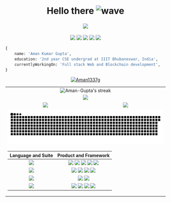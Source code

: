 
<h1 align="center">
  Hello there
  <img alt="wave" src="https://emojis.slackmojis.com/emojis/images/1613285697/12806/meow_attention.png?1613285697" width="36">
</h1>
<h3 align="center"><img src="https://readme-typing-svg.herokuapp.com?center=true&vCenter=true&lines=Blockchain+%26+Web+Developer+"></h3>

<!--social-->
<!-- ## 🙋‍ Connect with me: -->

<p align="center">
<!-- <a href="https://github.com/Aman1337g"><img src = "https://badges.pufler.dev/visits/Aman1337g/Aman1337g" height = 30px> --><img src = "https://visits.roshan.cyou/Aman1337g" height = 30px></a> <a href="https://twitter.com/Aman1337g"><img src = "https://img.shields.io/badge/Twitter-Page?style=flat&logo=twitter&logoColor=white&color=1CA2F1" height = 30px></a> <a href="https://www.linkedin.com/in/aman-gupta-b03906227/"><img src = "https://img.shields.io/badge/LinkedIn-Page?style=flat&logo=linkedin&logoColor=white&color=0E76A8" height = 30px></a> <a href="https://discordapp.com/users/921998155476774922"><img src = "https://img.shields.io/badge/Discord-Page?style=flat&logo=discord&logoColor=white&color=4169E1" height = 30px></a> <a href="https://www.instagram.com/aman_65144/"><img src = "https://img.shields.io/badge/Instagram-Page?style=flat&logo=instagram&logoColor=white&color=DD2A7B" height = 30px></a> <!-- <a href="https://www.hackerrank.com/Aman1337g"><img src = "https://img.shields.io/badge/HackerRank-Page?style=flat&logo=hackerrank&logoColor=white&color=1ba94c" height = 30px></a> -->
</p>

```py
{
    name: 'Aman Kumar Gupta',
    education: '2nd year CSE undergrad at IIIT Bhubaneswar, India',
    currentlyWorkingOn: 'Full stack Web and Blockchain development',
}
```

<p align="center"> <a href="https://github.com/ryo-ma/github-profile-trophy"><img src="https://github-profile-trophy.vercel.app/?username=Aman1337g" alt="Aman1337g" /></a> </p>


<!-- GitHub Readme Streak Stats-->
<!-- ## 🔥 Streak stats -->
<table align="center">
  <tr>
    <td colspan="2" align="center"><img  alt="Aman-Gupta's streak" src="https://github-readme-streak-stats.herokuapp.com/?user=Aman1337g&show_icons=true&theme=dark&locale=en&layout=compact"/></td>
  </tr>
  <tr>
    <td colspan="2" align="center"><img src="https://github-readme-activity-graph.cyclic.app/graph?username=Aman1337g&theme=xcode"></td>
  </tr>
  <tr>
    <td align="center"><img src="https://github-readme-stats.vercel.app/api?username=Aman1337g&show_icons=true&theme=dark&locale=en&layout=compact"/></td>
    <td align="center"><img src="https://github-readme-stats.vercel.app/api/top-langs?username=Aman1337g&show_icons=true&theme=dark&locale=en&layout=compact"/></td>
  </tr>
  <tr>
    <td colspan="2" align="center"><img src="https://github.com/Aman1337g/Aman1337g/blob/output/github-contribution-grid-snake.svg"/></td>
  </tr>
  <tr>
    <td colspan="2" align="center"/>
    
| Language and Suite | Product and Framework |
| :---: | :---: |
| <img src = "https://img.shields.io/badge/Language-Page?style=flat&color=008bb9" height = 30px> | <img src = "https://img.icons8.com/color/60/000000/python--v1.png" height = 60px> <img src = "https://img.icons8.com/color/60/000000/javascript--v1.png" height = 60px> <img src = "https://img.icons8.com/color/60/000000/c-programming.png" height = 60px> <img src = "https://img.icons8.com/color/60/000000/c-plus-plus-logo.png" height = 60px> <img src = "https://img.icons8.com/color/60/000000/solidity.png" height = 60px> |
| <img src = "https://img.shields.io/badge/Web-Page?style=flat&color=008bb9" height = 30px> | <img src = "https://img.shields.io/badge/HTML-Page?style=flat&logo=html5&logoColor=white&color=e44d26" height = 30px> <img src = "https://img.shields.io/badge/CSS-Page?style=flat&logo=css3&logoColor=white&color=264de4" height = 30px>  <img src = "https://img.shields.io/badge/JavaScript-Page?style=flat&logo=javascript&logoColor=white&color=d19b07" height = 30px> <img src = "https://img.shields.io/badge/HUGO-Page?style=flat&logo=hugo&logoColor=white&color=e53a40" height = 30px >|
| <img src = "https://img.shields.io/badge/Cloud-Page?style=flat&color=008bb9" height = 30px> | <img src = "https://img.shields.io/badge/Heroku-Page?style=flat&logo=heroku&logoColor=white&color=6762a6" height = 30px> <img src="https://img.shields.io/badge/Vercel-Page?style=flat&logo=vercel&logoColor=white&color=56676e" height=30px> |
| <img src = "https://img.shields.io/badge/Utility-Page?style=flat&color=008bb9" height = 30px> |<img src = "https://img.shields.io/badge/Git-Page?style=flat&logo=git&logoColor=white&color=F1502F" height = 30px> <img src = "https://img.shields.io/badge/Github-Page?style=flat&logo=github&logoColor=white&color=8d028d" height = 30px> <img src = "https://img.shields.io/badge/VSCode-Page?style=flat&logo=visualstudiocode&logoColor=white&color=008bb9" height = 30px> <img src = "https://img.shields.io/badge/Replit-Page?style=flat&logo=replit&logoColor=white&color=56676e" height = 30px> |

</td>
</tr>
</table>

<!--Skills-->
<!-- ## 🚀 Languages and Tools: -->
<!-- <h3 align="left">Languages and Tools:</h3>
<p align="left"> <a href="https://www.gnu.org/software/bash/" target="_blank" rel="noreferrer"> <img src="https://www.vectorlogo.zone/logos/gnu_bash/gnu_bash-icon.svg" alt="bash" width="40" height="40"/> </a> <a href="https://www.cprogramming.com/" target="_blank" rel="noreferrer"> <img src="https://raw.githubusercontent.com/devicons/devicon/master/icons/c/c-original.svg" alt="c" width="40" height="40"/> </a> <a href="https://www.w3schools.com/cpp/" target="_blank" rel="noreferrer"> <img src="https://raw.githubusercontent.com/devicons/devicon/master/icons/cplusplus/cplusplus-original.svg" alt="cplusplus" width="40" height="40"/> </a> <a href="https://www.w3schools.com/css/" target="_blank" rel="noreferrer"> <img src="https://raw.githubusercontent.com/devicons/devicon/master/icons/css3/css3-original-wordmark.svg" alt="css3" width="40" height="40"/> </a> <a href="https://git-scm.com/" target="_blank" rel="noreferrer"> <img src="https://www.vectorlogo.zone/logos/git-scm/git-scm-icon.svg" alt="git" width="40" height="40"/> </a> <a href="https://www.w3.org/html/" target="_blank" rel="noreferrer"> <img src="https://raw.githubusercontent.com/devicons/devicon/master/icons/html5/html5-original-wordmark.svg" alt="html5" width="40" height="40"/> </a> <a href="https://gohugo.io/" target="_blank" rel="noreferrer"> <img src="https://api.iconify.design/logos-hugo.svg" alt="hugo" width="40" height="40"/> </a> <a href="https://developer.mozilla.org/en-US/docs/Web/JavaScript" target="_blank" rel="noreferrer"> <img src="https://raw.githubusercontent.com/devicons/devicon/master/icons/javascript/javascript-original.svg" alt="javascript" width="40" height="40"/> </a> <a href="https://www.python.org" target="_blank" rel="noreferrer"> <img src="https://raw.githubusercontent.com/devicons/devicon/master/icons/python/python-original.svg" alt="python" width="40" height="40"/> </a> <a href="https://reactjs.org/" target="_blank" rel="noreferrer"> <img src="https://raw.githubusercontent.com/devicons/devicon/master/icons/react/react-original-wordmark.svg" alt="react" width="40" height="40"/></a> <a href="https://heroku.com" target="_blank" rel="noreferrer"> <img src="https://www.vectorlogo.zone/logos/heroku/heroku-icon.svg" alt="heroku" width="40" height="40"/></a><a href="https://replit.com/~" target="_blank" rel="noreferrer"> <img src="https://www.vectorlogo.zone/logos/replit/replit-icon.svg" alt="replit" width="40" height="40"/></a><a href="https://docs.soliditylang.org/en/v0.8.15/" target="_blank" rel="noreferrer"><img src="https://cdn.jsdelivr.net/gh/devicons/devicon/icons/solidity/solidity-original.svg" alt="solidity" width="40" height="40"/></a></p> -->
